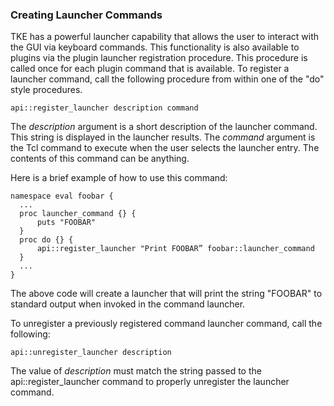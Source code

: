 ### Creating Launcher Commands

TKE has a powerful launcher capability that allows the user to interact with the GUI via keyboard commands.  This functionality is also available to plugins via the plugin launcher registration procedure.  This procedure is called once for each plugin command that is available.  To register a launcher command, call the following procedure from within one of the "do" style procedures.

`api::register_launcher description command`

The _description_ argument is a short description of the launcher command.  This string is displayed in the launcher results.  The _command_ argument is the Tcl command to execute when the user selects the launcher entry.  The contents of this command can be anything.

Here is a brief example of how to use this command:

	namespace eval foobar {
	  ...
	  proc launcher_command {} {
	      puts "FOOBAR"
	  }
	  proc do {} {
	      api::register_launcher "Print FOOBAR” foobar::launcher_command
	  }
	  ...
	}

The above code will create a launcher that will print the string "FOOBAR" to standard output when invoked in the command launcher.

To unregister a previously registered command launcher command, call the following:

`api::unregister_launcher description`

The value of _description_ must match the string passed to the api\::register\_launcher command to properly unregister the launcher command.